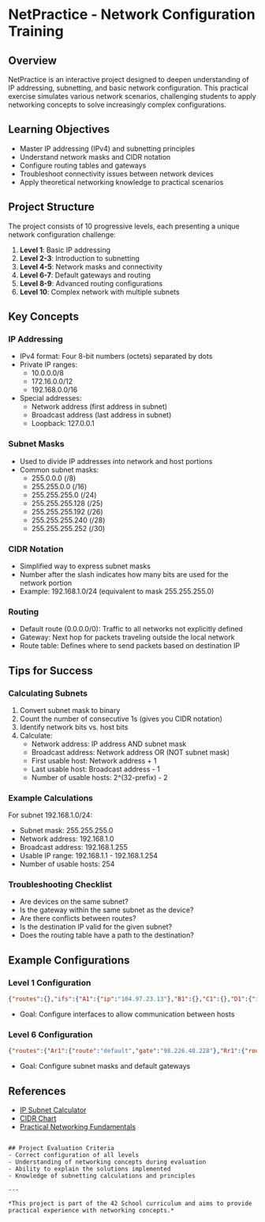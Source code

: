 # NetPractice - Network Configuration Training

## Overview
NetPractice is an interactive project designed to deepen understanding of IP addressing, subnetting, and basic network configuration. This practical exercise simulates various network scenarios, challenging students to apply networking concepts to solve increasingly complex configurations.

## Learning Objectives
- Master IP addressing (IPv4) and subnetting principles
- Understand network masks and CIDR notation
- Configure routing tables and gateways
- Troubleshoot connectivity issues between network devices
- Apply theoretical networking knowledge to practical scenarios

## Project Structure
The project consists of 10 progressive levels, each presenting a unique network configuration challenge:

1. **Level 1**: Basic IP addressing
2. **Level 2-3**: Introduction to subnetting
3. **Level 4-5**: Network masks and connectivity
4. **Level 6-7**: Default gateways and routing
5. **Level 8-9**: Advanced routing configurations
6. **Level 10**: Complex network with multiple subnets

## Key Concepts

### IP Addressing
- IPv4 format: Four 8-bit numbers (octets) separated by dots
- Private IP ranges:
  - 10.0.0.0/8
  - 172.16.0.0/12
  - 192.168.0.0/16
- Special addresses:
  - Network address (first address in subnet)
  - Broadcast address (last address in subnet)
  - Loopback: 127.0.0.1

### Subnet Masks
- Used to divide IP addresses into network and host portions
- Common subnet masks:
  - 255.0.0.0 (/8)
  - 255.255.0.0 (/16)
  - 255.255.255.0 (/24)
  - 255.255.255.128 (/25)
  - 255.255.255.192 (/26)
  - 255.255.255.240 (/28)
  - 255.255.255.252 (/30)

### CIDR Notation
- Simplified way to express subnet masks
- Number after the slash indicates how many bits are used for the network portion
- Example: 192.168.1.0/24 (equivalent to mask 255.255.255.0)

### Routing
- Default route (0.0.0.0/0): Traffic to all networks not explicitly defined
- Gateway: Next hop for packets traveling outside the local network
- Route table: Defines where to send packets based on destination IP

## Tips for Success

### Calculating Subnets
1. Convert subnet mask to binary
2. Count the number of consecutive 1s (gives you CIDR notation)
3. Identify network bits vs. host bits
4. Calculate:
   - Network address: IP address AND subnet mask
   - Broadcast address: Network address OR (NOT subnet mask)
   - First usable host: Network address + 1
   - Last usable host: Broadcast address - 1
   - Number of usable hosts: 2^(32-prefix) - 2

### Example Calculations
For subnet 192.168.1.0/24:
- Subnet mask: 255.255.255.0
- Network address: 192.168.1.0
- Broadcast address: 192.168.1.255
- Usable IP range: 192.168.1.1 - 192.168.1.254
- Number of usable hosts: 254

### Troubleshooting Checklist
- Are devices on the same subnet?
- Is the gateway within the same subnet as the device?
- Are there conflicts between routes?
- Is the destination IP valid for the given subnet?
- Does the routing table have a path to the destination?

## Example Configurations

### Level 1 Configuration
```json
{"routes":{},"ifs":{"A1":{"ip":"104.97.23.13"},"B1":{},"C1":{},"D1":{"ip":"211.191.151.76"}}}
```
- Goal: Configure interfaces to allow communication between hosts

### Level 6 Configuration
```json
{"routes":{"Ar1":{"route":"default","gate":"98.226.40.228"},"Rr1":{"route":"default"},"Ir1":{"route":"98.226.40.228/24"}},"ifs":{"A1":{"mask":"255.255.255.128"},"R1":{"ip":"98.226.40.228"},"R2":{},"S1":{},"Somewhere on the Net":{},"I1":{}}}
```
- Goal: Configure subnet masks and default gateways

## References
- [IP Subnet Calculator](https://www.calculator.net/ip-subnet-calculator.html)
- [CIDR Chart](https://www.aelius.com/njh/subnet_sheet.html)
- [Practical Networking Fundamentals](https://www.pracnet.net/)

```

## Project Evaluation Criteria
- Correct configuration of all levels
- Understanding of networking concepts during evaluation
- Ability to explain the solutions implemented
- Knowledge of subnetting calculations and principles

---

*This project is part of the 42 School curriculum and aims to provide practical experience with networking concepts.*
